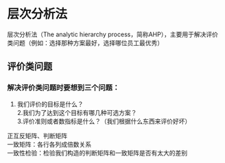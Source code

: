# 层次分析法
层次分析法（The analytic hierarchy process，简称AHP），主要用于解决评价类问题（例如：选择那种方案最好，选择哪位员工最优秀）
## 评价类问题
### 解决评价类问题时要想到三个问题：
1. 我们评价的目标是什么？  
2.我们为了达到这个目标有哪几种可选方案？  
3.评价准则或者数指标是什么？（我们根据什么东西来评价好坏）  


正互反矩阵、判断矩阵  
一致矩阵：各行各列成倍数关系  
一致性检验：检验我们构造的判断矩阵和一致矩阵是否有太大的差别

   
   
   
